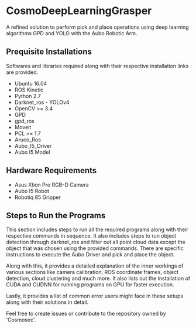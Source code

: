 # CosmoDeepLearningGrasper
A refined solution to perform pick and place operations using deep learning algorithms GPD and YOLO with the Aubo Robotic Arm.

## Prequisite Installations
Softwares and libraries required along with their respective installation links are provided.

- Ubuntu 16.04
- ROS Kinetic
- Python 2.7
- Darknet_ros - YOLOv4
- OpenCV >= 3.4
- GPD
- gpd_ros
- Moveit
- PCL >= 1.7
- Aruco_Ros
- Aubo_I5_Driver
- Aubo I5 Model

## Hardware Requirements
- Asus Xtion Pro RGB-D Camera
- Aubo I5 Robot
- Robotiq 85 Gripper

## Steps to Run the Programs
This section includes steps to run all the required programs along with their respective commands in sequence. It also includes steps to run object detection through darknet_ros and filter out all point cloud data except the object that was chosen using the provided commands. There are specific instructions to execute the Aubo Driver and pick and place the object.

Along with this, it provides a detailed explanation of the inner workings of various sections like camera calibration, ROS coordinate frames, object detection, cloud clustering and much more. It also lists out the Installation of CUDA and CUDNN for running programs on GPU for faster execution.

Lastly, it provides a list of common error users might face in these setups along with their solutions in detail.

Feel free to create issues or contribute to the repository owned by 'Cosmosec'.